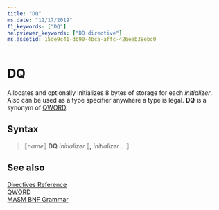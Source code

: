 ```yaml
---
title: "DQ"
ms.date: "12/17/2019"
f1_keywords: ["DQ"]
helpviewer_keywords: ["DQ directive"]
ms.assetid: 15de9c41-db90-4bca-affc-426eeb38ebc0
---
```

# DQ

Allocates and optionally initializes 8 bytes of storage for each *initializer*. Also can be used as a type specifier anywhere a type is legal. **DQ** is a synonym of [QWORD](qword.md).

## Syntax

> ⟦*name*⟧ **DQ** *initializer* ⟦__,__ *initializer* ...⟧

## See also

[Directives Reference](directives-reference.md)\
[QWORD](qword.md)<br/>
[MASM BNF Grammar](masm-bnf-grammar.md)
